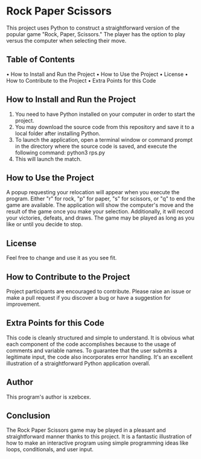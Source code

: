 # Rock Paper Scissors
This project uses Python to construct a straightforward version of the popular game "Rock, Paper, Scissors." The player has the option to play versus the computer when selecting their move.

## Table of Contents
•	How to Install and Run the Project
•	How to Use the Project
•	License
•	How to Contribute to the Project
•	Extra Points for this Code

## How to Install and Run the Project
1.	You need to have Python installed on your computer in order to start the project.
2.	You may download the source code from this repository and save it to a local folder after installing Python.
3.	To launch the application, open a terminal window or command prompt in the directory where the source code is saved, and execute the following command: python3 rps.py 
4.	This will launch the match.

## How to Use the Project
A popup requesting your relocation will appear when you execute the program. Either "r" for rock, "p" for paper, "s" for scissors, or "q" to end the game are available.
The application will show the computer's move and the result of the game once you make your selection. Additionally, it will record your victories, defeats, and draws.
The game may be played as long as you like or until you decide to stop.

## License
Feel free to change and use it as you see fit.

## How to Contribute to the Project
Project participants are encouraged to contribute. Please raise an issue or make a pull request if you discover a bug or have a suggestion for improvement.
## Extra Points for this Code
This code is cleanly structured and simple to understand. It is obvious what each component of the code accomplishes because to the usage of comments and variable names. To guarantee that the user submits a legitimate input, the code also incorporates error handling. It's an excellent illustration of a straightforward Python application overall.

## Author
This program's author is xzebcex.

## Conclusion
The Rock Paper Scissors game may be played in a pleasant and straightforward manner thanks to this project. It is a fantastic illustration of how to make an interactive program using simple programming ideas like loops, conditionals, and user input.
